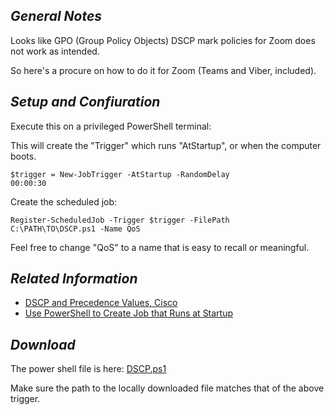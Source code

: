 ## _General Notes_

Looks like GPO (Group Policy Objects) DSCP mark policies for Zoom does not work as intended.

So here's a procure on how to do it for Zoom (Teams and Viber, included).

## _Setup and Confiuration_

Execute this on a privileged PowerShell terminal:

This will create the "Trigger" which runs "AtStartup", or when the computer boots.

<code>$trigger = New-JobTrigger -AtStartup -RandomDelay 00:00:30</code>

Create the scheduled job:

<code>Register-ScheduledJob -Trigger $trigger -FilePath C:\PATH\TO\DSCP.ps1 -Name QoS</code>

Feel free to change "QoS" to a name that is easy to recall or meaningful.

## _Related Information_

* [DSCP and Precedence Values, Cisco](https://www.cisco.com/c/en/us/td/docs/switches/datacenter/nexus1000/sw/4_0/qos/configuration/guide/nexus1000v_qos/qos_6dscp_val.pdf)
* [Use PowerShell to Create Job that Runs at Startup](https://devblogs.microsoft.com/scripting/use-powershell-to-create-job-that-runs-at-startup)


## _Download_

The power shell file is here:  [DSCP.ps1](DSCP.ps1)

Make sure the path to the locally downloaded file matches that of the above trigger.
